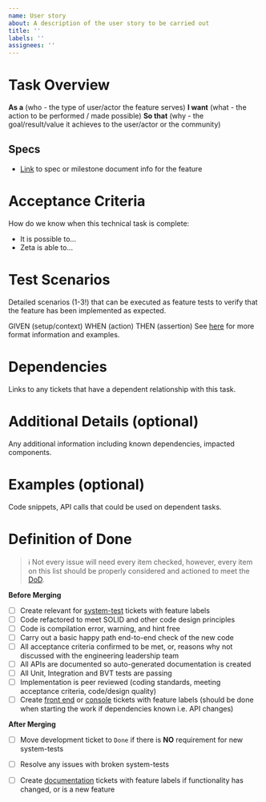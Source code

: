 ```yaml
---
name: User story
about: A description of the user story to be carried out
title: ''
labels: ''
assignees: ''
---
```


# Task Overview

**As a** (who - the type of user/actor the feature serves)
**I want** (what - the action to be performed / made possible)
**So that** (why - the goal/result/value it achieves to the user/actor or the community)

## Specs
- [Link](xyz) to spec or milestone document info for the feature

# Acceptance Criteria
How do we know when this technical task is complete:

- It is possible to...
- Zeta is able to...

# Test Scenarios
Detailed scenarios (1-3!) that can be executed as feature tests to verify that the feature has been implemented as expected.

GIVEN (setup/context) 
WHEN (action) 
THEN (assertion) 
See [here](https://github.com/zetaprotocol/zeta/tree/develop/integration/) for more format information and examples.

# Dependencies
Links to any tickets that have a dependent relationship with this task.

# Additional Details (optional)
Any additional information including known dependencies, impacted components.

# Examples (optional)
Code snippets, API calls that could be used on dependent tasks.

# Definition of Done
>ℹ️ Not every issue will need every item checked, however, every item on this list should be properly considered and actioned to meet the [DoD](https://github.com/zetaprotocol/zeta/blob/develop/DEFINITION_OF_DONE.md).

**Before Merging**
- [ ] Create relevant for [system-test](https://github.com/zetaprotocol/system-tests/issues) tickets with feature labels
- [ ] Code refactored to meet SOLID and other code design principles
- [ ] Code is compilation error, warning, and hint free
- [ ] Carry out a basic happy path end-to-end check of the new code
- [ ] All acceptance criteria confirmed to be met, or, reasons why not discussed with the engineering leadership team
- [ ] All APIs are documented so auto-generated documentation is created
- [ ] All Unit, Integration and BVT tests are passing
- [ ] Implementation is peer reviewed (coding standards, meeting acceptance criteria, code/design quality)
- [ ] Create [front end](https://github.com/zetaprotocol/token-frontend/issues) or [console](https://github.com/zetaprotocol/console/issues) tickets with feature labels (should be done when starting the work if dependencies known i.e. API changes)

**After Merging**
- [ ] Move development ticket to `Done` if there is **NO** requirement for new system-tests
- [ ] Resolve any issues with broken system-tests
- [ ] Create [documentation](https://github.com/zetaprotocol/documentation/issues) tickets with feature labels if functionality has changed, or is a new feature

